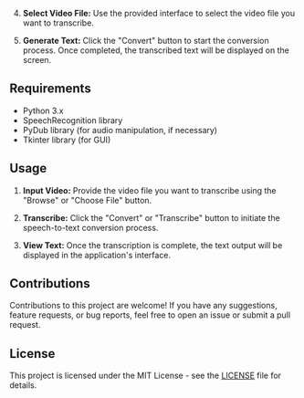 
4. **Select Video File:**
Use the provided interface to select the video file you want to transcribe.

5. **Generate Text:**
Click the "Convert" button to start the conversion process. Once completed, the transcribed text will be displayed on the screen.

## Requirements

- Python 3.x
- SpeechRecognition library
- PyDub library (for audio manipulation, if necessary)
- Tkinter library (for GUI)

## Usage

1. **Input Video:** Provide the video file you want to transcribe using the "Browse" or "Choose File" button.

2. **Transcribe:** Click the "Convert" or "Transcribe" button to initiate the speech-to-text conversion process.

3. **View Text:** Once the transcription is complete, the text output will be displayed in the application's interface.

## Contributions

Contributions to this project are welcome! If you have any suggestions, feature requests, or bug reports, feel free to open an issue or submit a pull request.

## License

This project is licensed under the MIT License - see the [LICENSE](LICENSE) file for details.
